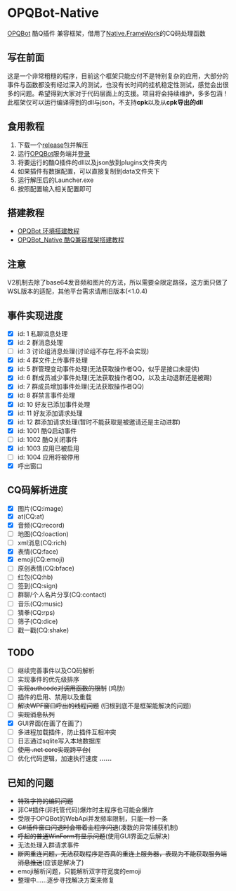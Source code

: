 # OPQBot-Native
[OPQBot](https://github.com/OPQBOT/OPQ) 酷Q插件 兼容框架，借用了[Native.FrameWork](https://github.com/Jie2GG/Native.Framework)的CQ码处理函数
## 写在前面
这是一个非常粗糙的程序，目前这个框架只能应付不是特别复杂的应用，大部分的事件与函数都没有经过深入的测试，也没有长时间的挂机稳定性测试，感觉会出很多的问题。希望得到大家对于代码层面上的支援。项目将会持续维护，多多包涵！<br>
此框架仅可以运行编译得到的dll与json，不支持**cpk**以及从**cpk导出的dll**
## 食用教程
1. 下载一个[release](https://github.com/Hellobaka/OPQBot-Native/releases)包并解压
2. 运行[OPQBot](https://github.com/OPQBOT/OPQ)服务端并[登录](https://github.com/OPQBOT/OPQ/wiki/%E5%AE%89%E8%A3%85%E6%8C%87%E5%8D%97#%E7%99%BB%E5%BD%95)
3. 将要运行的酷Q插件的dll以及json放到plugins文件夹内
4. 如果插件有数据配置，可以直接复制到data文件夹下
5. 运行解压后的Launcher.exe
6. 按照配置输入相关配置即可
## 搭建教程
* [OPQBot 环境搭建教程](https://github.com/Hellobaka/OPQBot-Native/wiki/OPQBot-%E7%8E%AF%E5%A2%83%E6%90%AD%E5%BB%BA%E6%95%99%E7%A8%8B)
* [OPQBot_Native 酷Q兼容框架搭建教程](https://github.com/Hellobaka/OPQBot-Native/wiki/OPQBot-Native-%E9%85%B7Q%E5%85%BC%E5%AE%B9%E6%A1%86%E6%9E%B6%E6%90%AD%E5%BB%BA%E6%95%99%E7%A8%8B)
## 注意
V2机制去除了base64发音频和图片的方法，所以需要全限定路径，这方面只做了WSL版本的适配，其他平台需求请用旧版本(<1.0.4)
## 事件实现进度
- [x] id: 1 私聊消息处理
- [x] id: 2 群消息处理
- [ ] id: 3 讨论组消息处理(讨论组不存在,将不会实现)
- [x] id: 4 群文件上传事件处理
- [x] id: 5 群管理变动事件处理(无法获取操作者QQ，似乎是接口未提供)
- [x] id: 6 群成员减少事件处理(无法获取操作者QQ，以及主动退群还是被踢)
- [x] id: 7 群成员增加事件处理(无法获取操作者QQ)
- [x] id: 8 群禁言事件处理
- [x] id: 10 好友已添加事件处理
- [x] id: 11 好友添加请求处理
- [x] id: 12 群添加请求处理(暂时不能获取是被邀请还是主动进群)
- [x] id: 1001 酷Q启动事件
- [ ] id: 1002 酷Q关闭事件
- [x] id: 1003 应用已被启用
- [ ] id: 1004 应用将被停用
- [x] 呼出窗口
## CQ码解析进度
- [x] 图片(CQ:image)
- [x] at(CQ:at)
- [x] 音频(CQ:record)
- [ ] 地图(CQ:loaction)
- [ ] xml消息(CQ:rich)
- [x] 表情(CQ:face)
- [x] emoji(CQ:emoji)
- [ ] 原创表情(CQ:bface)
- [ ] 红包(CQ:hb)
- [ ] 签到(CQ:sign)
- [ ] 群聊/个人名片分享(CQ:contact)
- [ ] 音乐(CQ:music)
- [ ] 猜拳(CQ:rps)
- [ ] 筛子(CQ:dice)
- [ ] 戳一戳(CQ:shake)
## TODO
- [ ] 继续完善事件以及CQ码解析
- [ ] 实现事件的优先级排序
- [ ] ~~实现authcode对调用函数的限制~~ (鸡肋)
- [ ] 插件的启用、禁用以及重载
- [ ] ~~解决WPF窗口呼出的线程问题~~ (归根到底不是框架能解决的问题)
- [ ] ~~实现消息队列~~
- [x] GUI界面(在画了在画了)
- [ ] 多进程加载插件，防止插件互相冲突
- [ ] 日志通过sqlite写入本地数据库
- [ ] ~~使用 .net core实现跨平台(~~
- [ ] 优化代码逻辑，加速执行速度
**......**
## 已知的问题
* ~~特殊字符的编码问题~~
* 非C#插件(非托管代码)爆炸时主程序也可能会爆炸
* 受限于OPQBot的WebApi并发频率限制，只能一秒一条
* ~~C#插件窗口闪退时会带着主程序闪退~~(凑数的异常捕获机制)
* ~~呼起的普通WinForm有显示问题~~(使用GUI界面之后解决)
* 无法处理入群请求事件
* ~~断网重连问题，无法获取程序是否真的重连上服务器，表现为不能获取服务端消息推送~~(应该是解决了)
* emoji解析问题，只能解析双字符宽度的emoji
* 整理中……逐步寻找解决方案来修复
